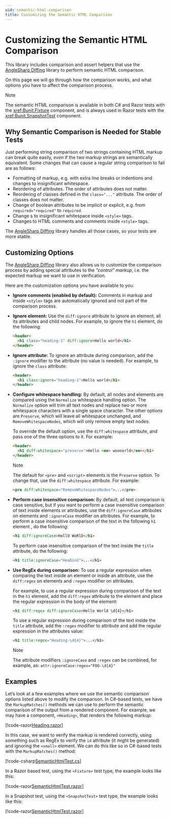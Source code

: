 ```yaml
---
uid: semantic-html-comparison
title: Customizing the Semantic HTML Comparison
---
```


# Customizing the Semantic HTML Comparison

This library includes comparison and assert helpers that use the [AngleSharp Diffing](https://github.com/AngleSharp/AngleSharp.Diffing/) library to perform semantic HTML comparison.

On this page we will go through how the comparison works, and what options you have to affect the comparison process.

> [!NOTE]
> The semantic HTML comparison is available in both C# and Razor tests with the <xref:Bunit.Fixture> component, and is always used in Razor tests with the <xref:Bunit.SnapshotTest> component.

## Why Semantic Comparison is Needed for Stable Tests

Just performing string comparison of two strings containing HTML markup can break quite easily, _even_ if the two markup strings are semantically equivalent. Some changes that can cause a regular string comparison to fail are as follows:

- Formatting of markup, e.g. with extra line breaks or indentions and changes to insignificant whitespace.
- Reordering of attributes. The order of attributes does not matter.
- Reordering of classes defined in the `class="..."` attribute. The order of classes does not matter.
- Change of boolean attributes  to be implicit or explicit, e.g. from `required="required"` to `required`.
- Change s to insignificant whitespace inside `<style>` tags.
- Changes to HTML comments and comments inside `<style>` tags.

The [AngleSharp Diffing](https://github.com/AngleSharp/AngleSharp.Diffing/) library handles all those cases, so your tests are more stable.

## Customizing Options

The [AngleSharp Diffing](https://github.com/AngleSharp/AngleSharp.Diffing/) library also allows us to customize the comparison process by adding special attributes to the _"control" markup_, i.e. the expected markup we want to use in verification.

Here are the customization options you have available to you:

- **Ignore comments (enabled by default):** Comments in markup and inside `<style>` tags are automatically ignored and not part of the comparison process.

- **Ignore element:** Use the `diff:ignore` attribute to ignore an element, all its attributes and child nodes. For example, to ignore the `h1` element, do the following:

  ```html
  <header>
    <h1 class="heading-1" diff:ignore>Hello world</h1>
  </header>
  ```

- **Ignore attribute:** To ignore an attribute during comparison, add the `:ignore` modifier to the attribute (no value is needed). For example, to ignore the `class` attribute:

  ```html
  <header>
    <h1 class:ignore="heading-1">Hello world</h1>
  </header>
  ```

- **Configure whitespace handling:** By default, all nodes and elements are compared using the `Normalize` whitespace handling option. The `Normalize` option will trim all text nodes and replace two or more whitespace characters with a single space character. The other options are `Preserve`, which will leave all whitespace unchanged, and `RemoveWhitespaceNodes`, which will only remove empty text nodes.

  To override the default option, use the `diff:whitespace` attribute, and pass one of the three options to it. For example:

  ```html
  <header>
    <h1 diff:whitespace="preserve">Hello <em> woooorld</em></h1>
  </header>
  ```

  > [!NOTE]
  > The default for `<pre>` and `<script>` elements is the `Preserve` option. To change that, use the `diff:whitespace` attribute. For example:

  ```html
  <pre diff:whitespace="RemoveWhitespaceNodes">...</pre>
  ```

- **Perform case insensitive comparison:** By default, all text comparison is case sensitive, but if you want to perform a case insensitive comparison of text inside elements or attributes, use the `diff:ignoreCase` attributes on elements and `:ignoreCase` modifier on attributes. For example, to perform a case insensitive comparison of the text in the following `h1` element , do the following:

  ```html
  <h1 diff:ignoreCase>HellO WoRlD</h1>
  ```

  To perform case insensitive comparison of the text inside the `title` attribute, do the following:

  ```html
  <h1 title:ignoreCase="HeaDinG">...</h1>
  ```

- **Use RegEx during comparison:** To use a regular expression when comparing the text inside an element or inside an attribute, use the `diff:regex` on elements and `:regex` modifier on attributes.

  For example, to use a regular expression during comparison of the text in the `h1` element, add the `diff:regex` attribute to the element and place the regular expression in the body of the element:

  ```html
  <h1 diff:regex diff:ignoreCase>Hello World \d{4}</h1>
  ```

  To use a regular expression during comparison of the text inside the `title` attribute, add the `:regex` modifier to attribute and add the regular expression in the attributes value:

  ```html
  <h1 title:regex="Heading-\d{4}">...</h1>
  ```

  > [!NOTE] 
  > The attribute modifiers `:ignoreCase` and `:regex` can be combined, for example, as: `attr:ignoreCase:regex="FOO-\d{4}"`

## Examples

Let’s look at a few examples where we use the semantic comparison options listed above to modify the comparison. In C#-based tests, we have the `MarkupMatches()` methods we can use to perform the semantic comparison of the output from a rendered component. For example, we may have a component, `<Heading>`, that renders the following markup:

[!code-razor[Heading.razor](../../../samples/components/Heading.razor)]   

In this case, we want to verify the markup is rendered correctly, using something such as RegEx to verify the `id` attribute (it might be generated) and ignoring the `<small>` element. We can do this like so in C#-based tests with the `MarkupMatches()` method:

[!code-csharp[SemanticHtmlTest.cs](../../../samples/tests/xunit/SemanticHtmlTest.cs#L16-L29)]

In a Razor based test, using the `<Fixture>` test type, the example looks like this:

[!code-razor[SemanticHtmlTest.razor](../../../samples/tests/razor/SemanticHtmlTest.razor#L3-L30)]

In a Snapshot test, using the `<SnapshotTest>` test type, the example looks like this:

[!code-razor[SemanticHtmlTest.razor](../../../samples/tests/razor/SemanticHtmlTest.razor#L32-L42)]

